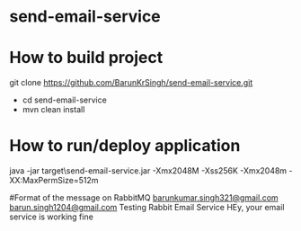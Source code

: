 # send-email-service

# How to build project
git clone https://github.com/BarunKrSingh/send-email-service.git
* cd send-email-service
* mvn clean install

# How to run/deploy application
java -jar target\send-email-service.jar -Xmx2048M -Xss256K -Xmx2048m -XX:MaxPermSize=512m

#Format of the message on RabbitMQ
<msg>
 <se>barunkumar.singh321@gmail.com</se>
 <re>barun.singh1204@gmail.com</re>
 <sb>Testing Rabbit Email Service</sb>
 <bd>HEy, your email service is working fine</bd>
</msg> 